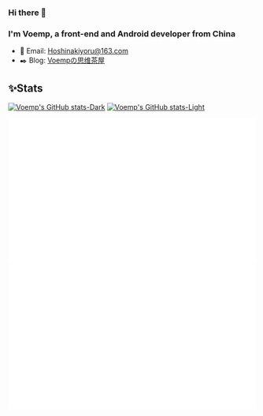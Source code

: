 ### Hi there 👋

### I'm Voemp, a front-end and Android developer from China

- 📧 Email: Hoshinakiyoru@163.com
- ✒️ Blog: [Voempの思维茶屋](https://blog.voemp.top)

## ✨Stats

[![Voemp's GitHub stats-Dark](https://github-readme-stats.vercel.app/api?username=Voemp&show_icons=true&hide_border=true&include_all_commits=true&count_private=true&role=OWNER,ORGANIZATION_MEMBER,COLLABORATOR&theme=dark#gh-dark-mode-only)](https://github.com/anuraghazra/github-readme-stats#gh-dark-mode-only)
[![Voemp's GitHub stats-Light](https://github-readme-stats.vercel.app/api?username=Voemp&show_icons=true&hide_border=true&include_all_commits=true&count_private=true&role=OWNER,ORGANIZATION_MEMBER,COLLABORATOR&theme=graywhite#gh-light-mode-only)](https://github.com/anuraghazra/github-readme-stats#gh-light-mode-only)

![Voemp/GitStats](https://raw.githubusercontent.com/Voemp/GitStats/master/generated/languages.svg#gh-dark-mode-only)
![Voemp/GitStats](https://raw.githubusercontent.com/Voemp/GitStats/master/generated/languages.svg#gh-light-mode-only)
